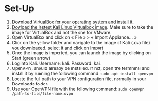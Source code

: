 # Set-Up

1. [Download VirtualBox for your operating system and install it.](https://www.virtualbox.org/)
2. [Dowload the lastest Kali Linux Virtualbox image](https://www.kali.org/get-kali/#kali-virtual-machines). Make sure to take the image for VirtualBox and not the one for VMware.
3. Open VirtualBox and click on « File » > « Import Appliance… »
4. Click on the yellow folder and navigate to the image of Kali (.ova file) you downloaded, select it and click on Import
5. Once the image is imported, you can launch the image by clicking on Start (green arrow) 
6. Log into Kali. Username: kali. Password: kali.
7. OpenVPN, should already be installed. If not, open the termninal and install it by running the following command: `sudo apt install openvpn`
8. Locate the full path to your VPN configuration file, normally in your Downloads folder.
9. Use your OpenVPN file with the following command: `sudo openvpn /path-to-file/file-name.ovpn`
